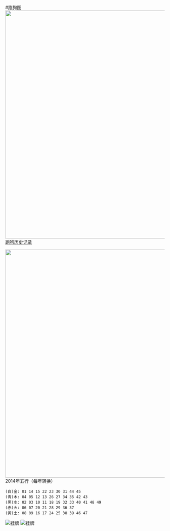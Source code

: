 #跑狗图
   <img src="http://tk.tk180.com:16880/caitu/hm40.jpg" width="720" height="auto" alt="" /> 
   <a href="http://www.100tk.com/col/5357.html" target="view_window">跑狗历史记录</a>

<img src="http://tk.tk180.com:16880/caitu/hm39.jpg" width="720" height="auto" alt="" /> 
 2014年五行（每年转换）

    (白)金: 01 14 15 22 23 30 31 44 45
    (青)木: 04 05 12 13 26 27 34 35 42 43
    (黑)水: 02 03 10 11 18 19 32 33 40 41 48 49
    (赤)火: 06 07 20 21 28 29 36 37
    (黄)土: 08 09 16 17 24 25 38 39 46 47
![挂牌](http://tk.tk180.com:16880/caitu/141.jpg)
![挂牌](http://tk.tk180.com:16880/caitu/q278.jpg)

